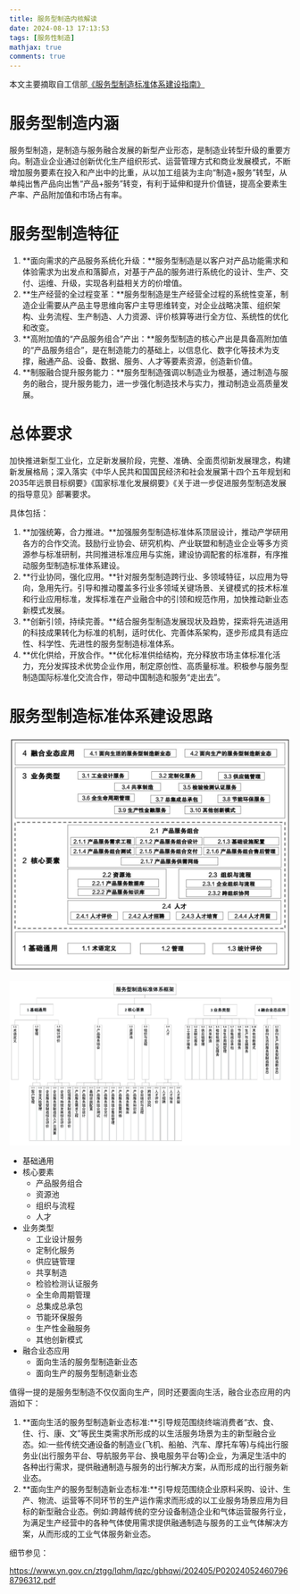 ```yaml
---
title: 服务型制造内核解读
date: 2024-08-13 17:13:53
tags: [服务性制造]
mathjax: true
comments: true
---
```


本文主要摘取自工信部[《服务型制造标准体系建设指南》](https://www.yn.gov.cn/ztgg/lqhm/lqzc/gbhqwj/202405/P020240524607968796312.pdf)

# 服务型制造内涵

服务型制造，是制造与服务融合发展的新型产业形态，是制造业转型升级的重要方向。制造业企业通过创新优化生产组织形式、运营管理方式和商业发展模式，不断增加服务要素在投入和产出中的比重，从以加工组装为主向“制造+服务”转型，从单纯出售产品向出售“产品+服务”转变，有利于延伸和提升价值链，提高全要素生产率、产品附加值和市场占有率。

# 服务型制造特征

1. **面向需求的产品服务系统化升级：**服务型制造是以客户对产品功能需求和体验需求为出发点和落脚点，对基于产品的服务进行系统化的设计、生产、交付、运维、升级，实现各利益相关方的价增值。
2. **生产经营的全过程变革：**服务型制造是生产经营全过程的系统性变革，制造企业需要从产品主导思维向客户主导思维转变，对企业战略决策、组织架构、业务流程、生产制造、人力资源、评价核算等进行全方位、系统性的优化和改变。
3. **高附加值的“产品服务组合”产出：**服务型制造的核心产出是具备高附加值的“产品服务组合”，是在制造能力的基础上，以信息化、数字化等技术为支撑，融通产品、设备、数据、服务、人才等要素资源，创造新价值。
4. **制服融合提升服务能力：**服务型制造强调以制造业为根基，通过制造与服务的融合，提升服务能力，进一步强化制造技术与实力，推动制造业高质量发展。

# 总体要求

加快推进新型工业化，立足新发展阶段，完整、准确、全面贯彻新发展理念，构建新发展格局；深入落实《中华人民共和国国民经济和社会发展第十四个五年规划和2035年远景目标纲要》《国家标准化发展纲要》《关于进一步促进服务型制造发展的指导意见》部署要求。

具体包括：

1. **加强统筹，合力推进。**加强服务型制造标准体系顶层设计，推动产学研用各方的合作交流。鼓励行业协会、研究机构、产业联盟和制造业企业等多方资源参与标准研制，共同推进标准应用与实施，建设协调配套的标准群，有序推动服务型制造标准体系建设。
2. **行业协同，强化应用。**针对服务型制造跨行业、多领域特征，以应用为导向，急用先行。引导和推动覆盖多行业多领域关键场景、关键模式的技术标准和行业应用标准，发挥标准在产业融合中的引领和规范作用，加快推动新业态新模式发展。
3. **创新引领，持续完善。**结合服务型制造发展现状及趋势，探索将先进适用的科技成果转化为标准的机制，适时优化、完善体系架构，逐步形成具有适应性、科学性、先进性的服务型制造标准体系。
4. **优化供给，开放合作。**优化标准供给结构，充分释放市场主体标准化活力，充分发挥技术优势企业作用，制定原创性、高质量标准。积极参与服务型制造国际标准化交流合作，带动中国制造和服务“走出去”。

# 服务型制造标准体系建设思路

![](https://raw.githubusercontent.com/imonce/imgs/master/202408141359191.png)

![](https://raw.githubusercontent.com/imonce/imgs/master/202408141403146.png)

- 基础通用
- 核心要素
    - 产品服务组合
    - 资源池
    - 组织与流程
    - 人才
- 业务类型
    - 工业设计服务
    - 定制化服务
    - 供应链管理
    - 共享制造
    - 检验检测认证服务
    - 全生命周期管理
    - 总集成总承包
    - 节能环保服务
    - 生产性金融服务
    - 其他创新模式
- 融合业态应用
    - 面向生活的服务型制造新业态
    - 面向生产的服务型制造新业态

值得一提的是服务型制造不仅仅面向生产，同时还要面向生活，融合业态应用的内涵如下：

1. **面向生活的服务型制造新业态标准:**引导规范围绕终端消费者“衣、食、住、行、康、文”等民生类需求所形成的以生活服务场景为主的新型融合业态。如:一些传统交通设备的制造业(飞机、船舶、汽车、摩托车等)与纯出行服务业(出行服务平台、导航服务平台、换电服务平台等)企业，为满足生活中的各种出行需求，提供融通制造与服务的出行解决方案，从而形成的出行服务新业态。
2. **面向生产的服务型制造新业态标准:**引导规范围绕企业原料采购、设计、生产、物流、运营等不同环节的生产运作需求而形成的以工业服务场景应用为目标的新型融合业态。例如:跨越传统的空分设备制造企业和气体运营服务行业，为满足生产经营中的各种气体使用需求提供融通制造与服务的工业气体解决方案，从而形成的工业气体服务新业态。

细节参见：

https://www.yn.gov.cn/ztgg/lqhm/lqzc/gbhqwj/202405/P020240524607968796312.pdf

